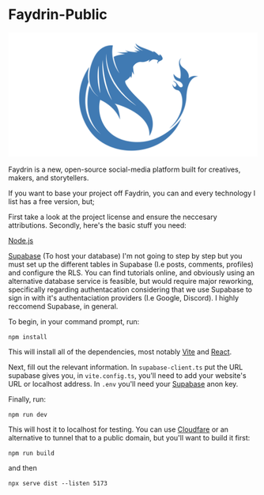 # Faydrin-Public
![alt text](public/banner-trans.png)

Faydrin is a new, open-source social-media platform built for creatives, makers, and storytellers. 

If you want to base your project off Faydrin, you can and every technology I list has a free version, but;

First take a look at the project license and ensure the neccesary attributions. Secondly, here's the basic stuff you need:

[Node.js](https://nodejs.org/en)

[Supabase](https://supabase.com/) (To host your database)
I'm not going to step by step but you must set up the different tables in Supabase (I.e posts, comments, profiles) and configure the RLS. You can find tutorials online, and obviously using an alternative database service is feasible, but would require major reworking, specifically regarding authentacation considering that we use Supabase to sign in with it's authentaciation providers (I.e Google, Discord). I highly reccomend Supabase, in general.  

To begin, in your command prompt, run:
```
npm install
```
This will install all of the dependencies, most notably [Vite](https://vite.dev/) and [React](https://react.dev/). 

Next, fill out the relevant information. In `supabase-client.ts` put the URL supabase gives you, in `vite.config.ts`, you'll need to add your website's URL or localhost address. In `.env` you'll need your [Supabase](https://supabase.com/) anon key.

Finally, run:

```
npm run dev
```

This will host it to localhost for testing. You can use [Cloudfare](https://www.cloudflare.com/) or an alternative to tunnel that to a public domain, but you'll want to build it first:

```
npm run build
```

and then 

```
npx serve dist --listen 5173
```
